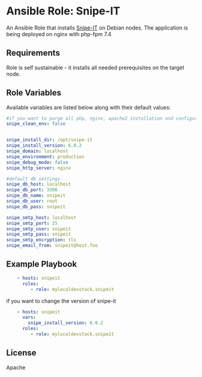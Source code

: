 # Ansible Role: Snipe-IT

An Ansible Role that installs [Snipe-IT](https://snipeitapp.com/) on Debian nodes. The application is being deployed on nginx with php-fpm 7.4

## Requirements

Role is self sustainable - it installs all needed prerequisites on the target node.

## Role Variables

Available variables are listed below along with their default values:

```yaml
#if you want to purge all php, nginx, apache2 installation and configuration change it to true
snipe_clean_env: false


snipe_install_dir: /opt/snipe-it
snipe_install_version: 6.0.2
snipe_domain: localhost
snipe_environment: production
snipe_debug_mode: false
snipe_http_server: nginx

#default db settings
snipe_db_host: localhost
snipe_db_port: 3306
snipe_db_name: snipeit
snipe_db_user: root
snipe_db_pass: snipeit

snipe_smtp_host: localhost
snipe_smtp_port: 25
snipe_smtp_user: snipeit
snipe_smtp_pass: snipeit
snipe_smtp_encryption: tls
snipe_email_from: snipeit@host.foo

```

## Example Playbook

```yaml
    - hosts: snipeit
      roles:
         - role: mylocaldevstack.snipeit
```

if you want to change the version of snipe-it

```yaml
    - hosts: snipeit
      vars:
        snipe_install_version: 6.0.2
      roles:
         - role: mylocaldevstack.snipeit
```

## License

Apache

